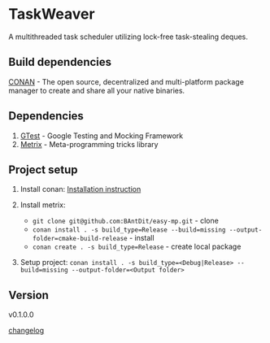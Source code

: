 
# TaskWeaver

A multithreaded task scheduler utilizing lock-free task-stealing deques.

## Build dependencies
[CONAN](https://conan.io/) - The open source, decentralized and multi-platform package
manager to create and share all your native binaries.

## Dependencies

1. [GTest](https://github.com/google/googletest) - Google Testing and Mocking Framework
2. [Metrix](https://github.com/BAntDit/easy-mp) - Meta-programming tricks library

## Project setup 

1. Install conan: [Installation instruction](https://docs.conan.io/2/installation.html)

2. Install metrix: 
    - `git clone git@github.com:BAntDit/easy-mp.git` - clone
    - `conan install . -s build_type=Release --build=missing --output-folder=cmake-build-release` - install
    - `conan create . -s build_type=Release` - create local package

3. Setup project: `conan install . -s build_type=<Debug|Release> --build=missing --output-folder=<Output folder>`

## Version 

v0.1.0.0

[changelog](CHANGELOG.md)
